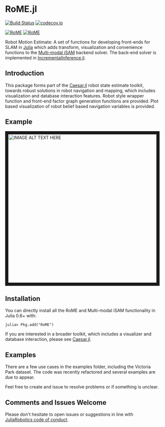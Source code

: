 # RoME.jl

[![Build Status](https://travis-ci.org/JuliaRobotics/RoME.jl.svg?branch=master)](https://travis-ci.org/JuliaRobotics/RoME.jl)
[![codecov.io](https://codecov.io/github/JuliaRobotics/RoME.jl/coverage.svg?branch=master)](https://codecov.io/github/JuliaRobotics/RoME.jl?branch=master)

[![RoME](http://pkg.julialang.org/badges/RoME_0.6.svg)](http://pkg.julialang.org/?pkg=RoME&ver=0.6)
[![RoME](http://pkg.julialang.org/badges/RoME_0.7.svg)](http://pkg.julialang.org/?pkg=RoME&ver=0.7)


Robot Motion Estimate: A set of functions for developing front-ends for SLAM in [Julia](www.julialang.org) which adds transform, visualization and convenience functions to the [Multi-modal iSAM](http://frc.ri.cmu.edu/~kaess/pub/Fourie16iros.pdf) backend solver. The back-end solver is implemented in [IncrementalInference.jl](https://github.com/JuliaRobotics/IncrementalInference.jl).

## Introduction

This package forms part of the [Caesar.jl](https://github.com/dehann/Caesar.jl) robot state estimate toolkit, towards robust solutions in robot navigation and mapping, which includes visualization and database interaction features. Robot style wrapper function and front-end factor graph generation functions are provided. Plot based visualization of robot belief based navigation variables is provided.

## Example

<a href="https://vimeo.com/190052649" target="_blank"><img src="https://raw.githubusercontent.com/JuliaRobotics/IncrementalInference.jl/master/doc/images/mmisamvid01.gif" alt="IMAGE ALT TEXT HERE" width="480" border="10" /></a>

## Installation

You can directly install all the RoME and Multi-modal iSAM functionality in Julia 0.6+ with:

    julia> Pkg.add("RoME")

If you are interested in a broader toolkit, which includes a visualizer and database interaction, please see [Caesar.jl](https://github.com/dehann/Caesar.jl).

## Examples

There are a few use cases in the examples folder, including the Victoria Park dataset. The code was recently refactored and several examples are due to appear.

Feel free to create and issue to resolve problems or if something is unclear.

## Comments and Issues Welcome

Please don't hesitate to open issues or suggestions in line with [JuliaRobotics code of conduct](https://github.com/JuliaRobotics/administration/blob/master/code_of_conduct.md).

